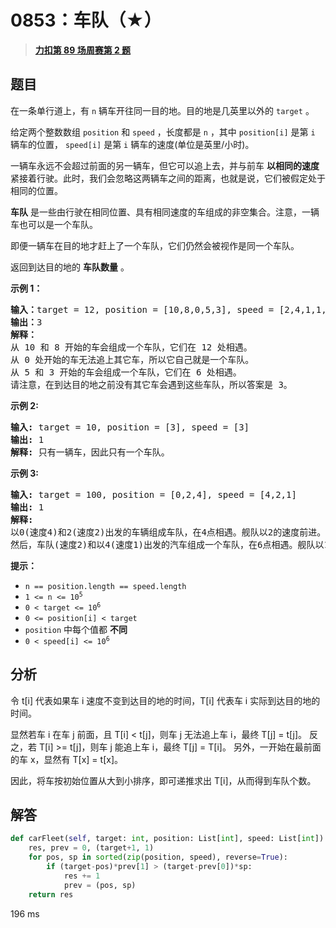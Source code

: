 # 0853：车队（★）


> <u>**[力扣第 89 场周赛第 2 题](https://leetcode.cn/problems/car-fleet/)**</u>

## 题目

<p>在一条单行道上，有 <code>n</code> 辆车开往同一目的地。目的地是几英里以外的 <code>target</code> 。</p>

<p>给定两个整数数组 <code>position</code> 和 <code>speed</code> ，长度都是 <code>n</code> ，其中 <code>position[i]</code> 是第 <code>i</code> 辆车的位置， <code>speed[i]</code> 是第 <code>i</code> 辆车的速度(单位是英里/小时)。</p>

<p>一辆车永远不会超过前面的另一辆车，但它可以追上去，并与前车 <strong>以相同的速度</strong> 紧接着行驶。此时，我们会忽略这两辆车之间的距离，也就是说，它们被假定处于相同的位置。</p>

<p><strong>车队</strong><em> </em>是一些由行驶在相同位置、具有相同速度的车组成的非空集合。注意，一辆车也可以是一个车队。</p>

<p>即便一辆车在目的地才赶上了一个车队，它们仍然会被视作是同一个车队。</p>

<p>返回到达目的地的 <strong>车队数量</strong> 。</p>



<p><strong>示例 1：</strong></p>

<pre>
<strong>输入：</strong>target = 12, position = [10,8,0,5,3], speed = [2,4,1,1,3]
<strong>输出：</strong>3
<strong>解释：</strong>
从 10 和 8 开始的车会组成一个车队，它们在 12 处相遇。
从 0 处开始的车无法追上其它车，所以它自己就是一个车队。
从 5 和 3 开始的车会组成一个车队，它们在 6 处相遇。
请注意，在到达目的地之前没有其它车会遇到这些车队，所以答案是 3。
</pre>

<p><strong>示例 2:</strong></p>

<pre>
<strong>输入:</strong> target = 10, position = [3], speed = [3]
<strong>输出:</strong> 1
<strong>解释:</strong> 只有一辆车，因此只有一个车队。
</pre>

<p><strong>示例 3:</strong></p>

<pre>
<strong>输入:</strong> target = 100, position = [0,2,4], speed = [4,2,1]
<strong>输出:</strong> 1
<strong>解释:</strong>
以0(速度4)和2(速度2)出发的车辆组成车队，在4点相遇。舰队以2的速度前进。
然后，车队(速度2)和以4(速度1)出发的汽车组成一个车队，在6点相遇。舰队以1的速度前进，直到到达目标。</pre>



<p><strong>提示：</strong></p>

<ul>
<li><code>n == position.length == speed.length</code></li>
<li><code>1 &lt;= n &lt;= 10<sup>5</sup></code></li>
<li><code>0 &lt; target &lt;= 10<sup>6</sup></code></li>
<li><code>0 &lt;= position[i] &lt; target</code></li>
<li><code>position</code> 中每个值都 <strong>不同</strong></li>
<li><code>0 &lt; speed[i] &lt;= 10<sup>6</sup></code></li>
</ul>


## 分析

令 t[i] 代表如果车 i 速度不变到达目的地的时间，T[i] 代表车 i 实际到达目的地的时间。

显然若车 i 在车 j 前面，且 T[i] < t[j]，则车 j 无法追上车 i，最终 T[j] = t[j]。
反之，若 T[i] >= t[j]，则车 j 能追上车 i，最终 T[j] = T[i]。
另外，一开始在最前面的车 x，显然有 T[x] = t[x]。

因此，将车按初始位置从大到小排序，即可递推求出 T[i]，从而得到车队个数。


## 解答

```python
def carFleet(self, target: int, position: List[int], speed: List[int]) -> int:
    res, prev = 0, (target+1, 1)
    for pos, sp in sorted(zip(position, speed), reverse=True):
        if (target-pos)*prev[1] > (target-prev[0])*sp:
            res += 1
            prev = (pos, sp)
    return res
```
196 ms
